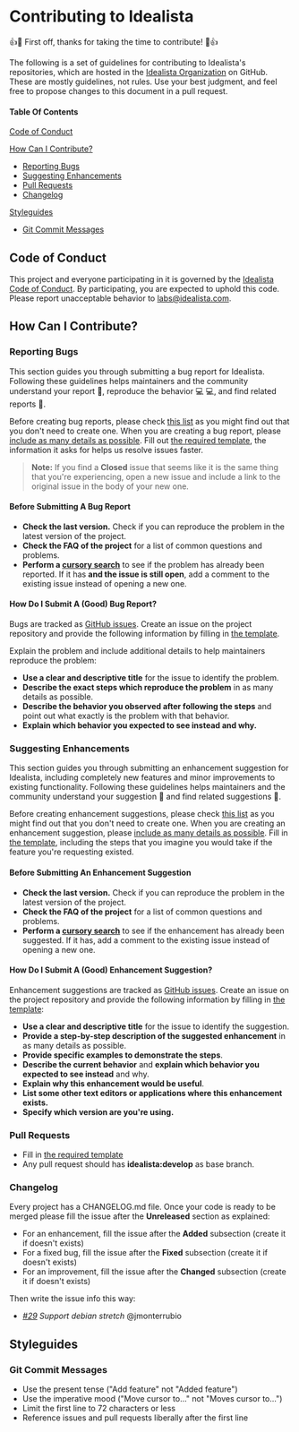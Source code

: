 # Contributing to Idealista

:+1::tada: First off, thanks for taking the time to contribute! :tada::+1:

The following is a set of guidelines for contributing to Idealista's repositories, which are hosted in the [Idealista Organization](https://github.com/idealista) on GitHub. These are mostly guidelines, not rules. Use your best judgment, and feel free to propose changes to this document in a pull request.

#### Table Of Contents

[Code of Conduct](#code-of-conduct)

[How Can I Contribute?](#how-can-i-contribute)
  * [Reporting Bugs](#reporting-bugs)
  * [Suggesting Enhancements](#suggesting-enhancements)
  * [Pull Requests](#pull-requests)
  * [Changelog](#changelog)

[Styleguides](#styleguides)
  * [Git Commit Messages](#git-commit-messages)

## Code of Conduct

This project and everyone participating in it is governed by the [Idealista Code of Conduct](CODE_OF_CONDUCT.md). By participating, you are expected to uphold this code. Please report unacceptable behavior to [labs@idealista.com](mailto:labs@idealista.com).


## How Can I Contribute?

### Reporting Bugs

This section guides you through submitting a bug report for Idealista. Following these guidelines helps maintainers and the community understand your report :pencil:, reproduce the behavior :computer: :computer:, and find related reports :mag_right:.

Before creating bug reports, please check [this list](#before-submitting-a-bug-report) as you might find out that you don't need to create one. When you are creating a bug report, please [include as many details as possible](#how-do-i-submit-a-good-bug-report). Fill out [the required template](ISSUE_TEMPLATE.md), the information it asks for helps us resolve issues faster.

> **Note:** If you find a **Closed** issue that seems like it is the same thing that you're experiencing, open a new issue and include a link to the original issue in the body of your new one.

#### Before Submitting A Bug Report

* **Check the last version.** Check if you can reproduce the problem in the latest version of the project.
* **Check the FAQ of the project** for a list of common questions and problems.
* **Perform a [cursory search](https://github.com/issues?q=+is%3Aissue+user%3Aidealista)** to see if the problem has already been reported. If it has **and the issue is still open**, add a comment to the existing issue instead of opening a new one.

#### How Do I Submit A (Good) Bug Report?

Bugs are tracked as [GitHub issues](https://guides.github.com/features/issues/). Create an issue on the project repository and provide the following information by filling in [the template](ISSUE_TEMPLATE.md).

Explain the problem and include additional details to help maintainers reproduce the problem:

* **Use a clear and descriptive title** for the issue to identify the problem.
* **Describe the exact steps which reproduce the problem** in as many details as possible.
* **Describe the behavior you observed after following the steps** and point out what exactly is the problem with that behavior.
* **Explain which behavior you expected to see instead and why.**

### Suggesting Enhancements

This section guides you through submitting an enhancement suggestion for Idealista, including completely new features and minor improvements to existing functionality. Following these guidelines helps maintainers and the community understand your suggestion :pencil: and find related suggestions :mag_right:.

Before creating enhancement suggestions, please check [this list](#before-submitting-an-enhancement-suggestion) as you might find out that you don't need to create one. When you are creating an enhancement suggestion, please [include as many details as possible](#how-do-i-submit-a-good-enhancement-suggestion). Fill in [the template](ISSUE_TEMPLATE.md), including the steps that you imagine you would take if the feature you're requesting existed.

#### Before Submitting An Enhancement Suggestion

* **Check the last version.** Check if you can reproduce the problem in the latest version of the project.
* **Check the FAQ of the project** for a list of common questions and problems.
* **Perform a [cursory search](https://github.com/issues?q=+is%3Aissue+user%3Aidealista)** to see if the enhancement has already been suggested. If it has, add a comment to the existing issue instead of opening a new one.

#### How Do I Submit A (Good) Enhancement Suggestion?

Enhancement suggestions are tracked as [GitHub issues](https://guides.github.com/features/issues/). Create an issue on the project repository and provide the following information by filling in [the template](ISSUE_TEMPLATE.md):

* **Use a clear and descriptive title** for the issue to identify the suggestion.
* **Provide a step-by-step description of the suggested enhancement** in as many details as possible.
* **Provide specific examples to demonstrate the steps**.
* **Describe the current behavior** and **explain which behavior you expected to see instead** and why.
* **Explain why this enhancement would be useful**.
* **List some other text editors or applications where this enhancement exists.**
* **Specify which version are you're using.**

### Pull Requests

* Fill in [the required template](PULL_REQUEST_TEMPLATE.md)
* Any pull request should has **idealista:develop** as base branch.

### Changelog

Every project has a CHANGELOG.md file. Once your code is ready to be merged please fill the issue after the **Unreleased** section as explained:

* For an enhancement, fill the issue after the **Added** subsection (create it if doesn't exists)
* For a fixed bug, fill the issue after the **Fixed** subsection (create it if doesn't exists)
* For an improvement, fill the issue after the **Changed** subsection (create it if doesn't exists)

Then write the issue info this way:

- *[#29](https://github.com/idealista/nginx-role/issues/29) Support debian stretch* @jmonterrubio

## Styleguides

### Git Commit Messages

* Use the present tense ("Add feature" not "Added feature")
* Use the imperative mood ("Move cursor to..." not "Moves cursor to...")
* Limit the first line to 72 characters or less
* Reference issues and pull requests liberally after the first line
